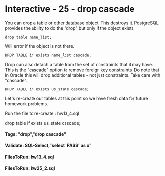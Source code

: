 



<style>
.pagebreak { page-break-before: always; }
.half { height: 200px; }
</style>








# Interactive - 25 - drop cascade 

You can drop a table or other database object.  This destroys it.
PostgreSQL provides the ability to do the "drop" but only if
the object exists.


```
drop table name_list;
```

Will error if the object is not there.

```
DROP TABLE if exists name_list cascade;

```


Drop can also detach a table from the set of constraints that it
may have.  This is the "cascade" option to remove foreign
key constraints.  Do note that in Oracle this will drop
additional tables - not just constraints.  Take care with
"cascade".


```
DROP TABLE if exists us_state cascade;

```


Let's re-create our tables at this point so we have fresh
data for future homework problems.

Run the file to re-create : hw13_4.sql

drop table if exists us_state cascade;


#### Tags: "drop","drop cascade"

#### Validate: SQL-Select,"select 'PASS' as x"

#### FilesToRun: hw13_4.sql
#### FilesToRun: hw25_2.sql
